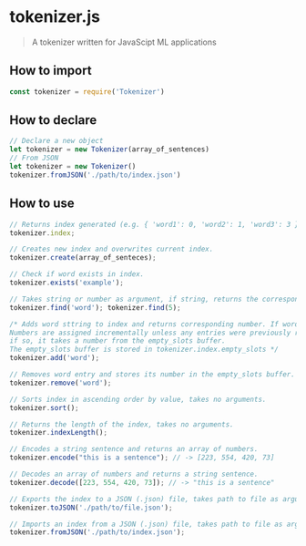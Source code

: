 # tokenizer.js
> A tokenizer written for JavaScipt ML applications

## How to import
```javascript
const tokenizer = require('Tokenizer')
```
## How to declare
```javascript
// Declare a new object
let tokenizer = new Tokenizer(array_of_sentences)
// From JSON
let tokenizer = new Tokenizer()
tokenizer.fromJSON('./path/to/index.json')
```
## How to use
```javascript
// Returns index generated (e.g. { 'word1': 0, 'word2': 1, 'word3': 3 }).
tokenizer.index;
```
```javascript
// Creates new index and overwrites current index.
tokenizer.create(array_of_senteces);
```
```javascript
// Check if word exists in index.
tokenizer.exists('example');
```
```javascript
// Takes string or number as argument, if string, returns the corresponding number. If number, returns number.
tokenizer.find('word'); tokenizer.find(5);
```
```javascript
/* Adds word sttring to index and returns corresponding number. If word exists, returns false
Numbers are assigned incrementally unless any entries were previously removed, 
if so, it takes a number from the empty_slots buffer. 
The empty_slots buffer is stored in tokenizer.index.empty_slots */
tokenizer.add('word');
```
```javascript
// Removes word entry and stores its number in the empty_slots buffer.
tokenizer.remove('word');
```
```javascript
// Sorts index in ascending order by value, takes no arguments.
tokenizer.sort();
```
```javascript
// Returns the length of the index, takes no arguments.
tokenizer.indexLength();
```
```javascript
// Encodes a string sentence and returns an array of numbers.
tokenizer.encode("this is a sentence"); // -> [223, 554, 420, 73]
```
```javascript
// Decodes an array of numbers and returns a string sentence.
tokenizer.decode([223, 554, 420, 73]); // -> "this is a sentence"
```
```javascript
// Exports the index to a JSON (.json) file, takes path to file as argument (default: './index.json').
tokenizer.toJSON('./path/to/file.json');
```
```javascript
// Imports an index from a JSON (.json) file, takes path to file as argument (default: './index.json').
tokenizer.fromJSON('./path/to/index.json');
```

